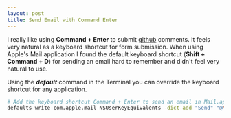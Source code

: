 ```yaml
---
layout: post
title: Send Email with Command Enter
---
```


I really like using **Command + Enter** to submit [github][] comments. It feels
very natural as a keyboard shortcut for form submission. When using Apple's Mail
application I found the default keyboard shortcut (**Shift + Command + D**) for
sending an email hard to remember and didn't feel very natural to use.

 [github]: https://github.com

Using the ***default*** command in the Terminal you can override the keyboard
shortcut for any application.

```bash
# Add the keyboard shortcut Command + Enter to send an email in Mail.app
defaults write com.apple.mail NSUserKeyEquivalents -dict-add "Send" "@\\U21a9"
```
